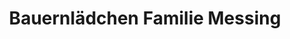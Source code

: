 ---
title: "Bauernlädchen Familie Messing"
url: /rees/bauernlaedchen-familie-messing/
shop: Hofladen
---